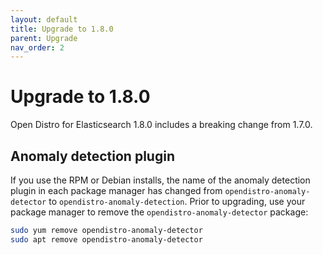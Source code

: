 ```yaml
---
layout: default
title: Upgrade to 1.8.0
parent: Upgrade
nav_order: 2
---
```


# Upgrade to 1.8.0

Open Distro for Elasticsearch 1.8.0 includes a breaking change from 1.7.0.


## Anomaly detection plugin

If you use the RPM or Debian installs, the name of the anomaly detection plugin in each package manager has changed from `opendistro-anomaly-detector` to `opendistro-anomaly-detection`. Prior to upgrading, use your package manager to remove the `opendistro-anomaly-detector` package:

```bash
sudo yum remove opendistro-anomaly-detector
sudo apt remove opendistro-anomaly-detector
```
